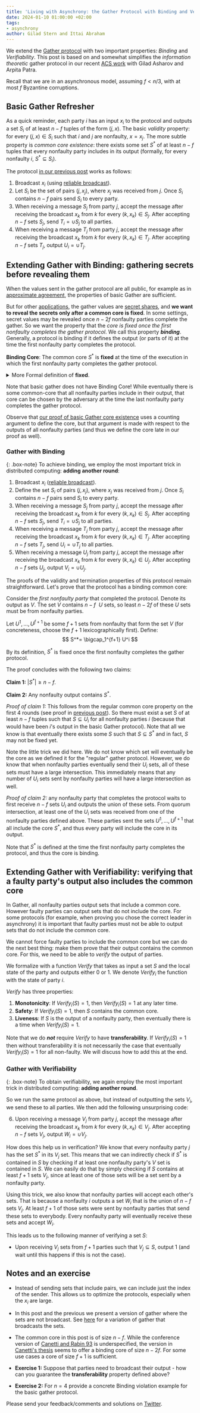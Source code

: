 ```yaml
---
title: 'Living with Asynchrony: the Gather Protocol with Binding and Verifiability'
date: 2024-01-10 01:00:00 +02:00
tags:
- asynchrony
author: Gilad Stern and Ittai Abraham
---
```


We extend the [Gather protocol](https://decentralizedthoughts.github.io/2021-03-26-living-with-asynchrony-the-gather-protocol/) with two important properties: *Binding* and *Verifiability*. This post is based on and somewhat simplifies the *information theoretic* gather protocol in our recent [ACS work](https://eprint.iacr.org/2023/1130) with Gilad Asharov and Arpita Patra.

Recall that we are in an asynchronous model, assuming $f<n/3$, with at most $f$ Byzantine corruptions.

## Basic Gather Refresher

As a quick reminder, each party $i$ has an input $x_i$ to the protocol and outputs a set $S_i$ of at least $n-f$ tuples of the form $(j,x)$. The basic *validity* property: for every $(j,x)\in S_i$ such that $i$ and $j$ are nonfaulty, $x=x_j$. The more subtle property is *common core existence*: there exists some set $S^*$ of at least $n-f$ tuples that every nonfaulty party includes in its output (formally, for every nonfaulty $i$, $S^*\subseteq S_i$).

The protocol [in our previous post](https://decentralizedthoughts.github.io/2021-03-26-living-with-asynchrony-the-gather-protocol/) works as follows:

1. Broadcast $x_i$ (using [reliable broadcast](https://decentralizedthoughts.github.io/2020-09-19-living-with-asynchrony-brachas-reliable-broadcast/)).
2. Let $S_i$ be the set of pairs $(j,x_j)$, where $x_j$ was received from $j$. Once $S_i$ contains $n-f$ pairs send $S_i$ to every party.
3. When receiving a message $S_j$ from party $j$, accept the message after receiving the broadcast $x_k$ from $k$ for every $(k,x_k)\in S_j$. After accepting $n-f$ sets $S_j$, send $T_i=\cup S_j$ to all parties.
4. When receiving a message $T_j$ from party $j$, accept the message after receiving the broadcast $x_k$ from $k$ for every $(k,x_k)\in T_j$. After accepting $n-f$ sets $T_j$, output $U_i=\cup T_j$.

## Extending Gather with Binding: gathering secrets before revealing them

When the values sent in the gather protocol are all public, for example as in [approximate agreement](https://www.cs.huji.ac.il/w~ittaia/papers/AAD-OPODIS04.pdf), the properties of basic Gather are sufficient.

But for other [applications](https://arxiv.org/abs/2102.09041), the gather values are [secret shares](https://decentralizedthoughts.github.io/2020-07-17-polynomial-secret-sharing-and-the-lagrange-basis/), and **we want to reveal the secrets only after a common core is fixed**. In some settings, secret values may be revealed once $n-2f$ nonfaulty parties complete the gather. So we want the property that the *core is fixed once the first nonfaulty completes the gather protocol*. We call this property ***binding***. Generally, a protocol is binding if it defines the output (or parts of it) at the time the first nonfaulty party completes the protocol. 

**Binding Core**: The common core $S^*$ is **fixed** at the time of the execution in which the first nonfaulty party completes the gather protocol. 

<details>

<summary>More Formal definition of <b>fixed</b>.</summary>

**Binding Core**: There exists an (efficient) extractor algorithm $X$ that takes the views of all nonfaulty parties and outputs a set $X(V)=S$ such that if $V^*$ is the views of the nonfaulty at the time of the execution in which the first nonfaulty party completes the gather protocol then $X(V^*)=S^*$ and the output of any nonfaulty party contains $S^*$.

</details>

Note that basic gather does not have Binding Core! While eventually there is some common-core that all nonfaulty parties include in their output, that core can be chosen by the adversary at the time the last nonfaulty party completes the gather protocol. 

Observe that [our proof of basic Gather core existence](https://decentralizedthoughts.github.io/2021-03-26-living-with-asynchrony-the-gather-protocol/) uses a counting argument to define the core, but that argument is made with respect to the outputs of all nonfaulty parties (and thus we define the core late in our proof as well).

### Gather with Binding

{: .box-note}
To achieve binding, we employ the most important trick in distributed computing: **adding another round**:

1. Broadcast $x_i$ ([reliable broadcast](https://decentralizedthoughts.github.io/2020-09-19-living-with-asynchrony-brachas-reliable-broadcast/)).
2. Define the set $S_i$ of pairs $(j,x_j)$, where $x_j$ was received from $j$. Once $S_i$ contains $n-f$ pairs send $S_i$ to every party.
3. When receiving a message $S_j$ from party $j$, accept the message after receiving the broadcast $x_k$ from $k$ for every $(k,x_k)\in S_j$. After accepting $n-f$ sets $S_j$, send $T_i=\cup S_j$ to all parties.
4. When receiving a message $T_j$ from party $j$, accept the message after receiving the broadcast $x_k$ from $k$ for every $(k,x_k)\in T_j$. After accepting $n-f$ sets $T_j$, send $U_i=\cup T_j$ to all parties.
5. When receiving a message $U_j$ from party $j$, accept the message after receiving the broadcast $x_k$ from $k$ for every $(k,x_k)\in U_j$. After accepting $n-f$ sets $U_j$, output $V_i=\cup U_j$.

The proofs of the validity and termination properties of this protocol remain straightforward. Let's prove that the protocol has a binding common core: 

Consider the *first nonfaulty party* that completed the protocol. Denote its output as $V$. The set $V$ contains $n{-}f~$ $U$ sets, so least $n{-}2f$ of these $U$ sets must be from nonfaulty parties.

Let $U^1,\dots,U^{f+1}$ be some $f+1$ sets from nonfaulty that form the set $V$ (for concreteness, choose the $f+1$ lexicographically first). Define:
$$
S^*= \bigcap_1^{f+1} U^i
$$

By its definition, $S^*$ is fixed once the first nonfaulty completes the gather protocol.

The proof concludes with the following two claims:

**Claim 1:** $|S^*| \geq n-f$.

**Claim 2:** Any nonfaulty output contains $S^*$.


*Proof of claim 1:* This follows from the regular common core property on the first 4 rounds (see proof in [previous post](https://decentralizedthoughts.github.io/2021-03-26-living-with-asynchrony-the-gather-protocol/)). So there must exist a set $S$ of at least $n-f$ tuples such that $S\subseteq U_i$ for all nonfaulty parties $i$ (because that would have been $i$'s output in the basic Gather protocol). Note that all we know is that eventually there exists some $S$ such that $S \subseteq S^*$ and in fact, $S$ may not be fixed yet.

Note the little trick we did here. We do not know which set will eventually be the core as we defined it for the "regular" gather protocol. However, we do know that when nonfaulty parties eventually send their $U_i$ sets, all of these sets must have a large intersection. This immediately means that any number of $U_i$ sets sent by nonfaulty parties will have a large intersection as well.

*Proof of claim 2:* any nonfaulty party that completes the protocol waits to first receive $n-f$ sets $U_i$ and outputs the union of these sets. From quorum intersection, at least one of the $U_i$ sets was received from one of the nonfaulty parties defined above. These parties sent the sets $U^1,\dots, U^{f+1}$ that all include the core $S^*$, and thus every party will include the core in its output.

Note that $S^*$ is defined at the time the first nonfaulty party completes the protocol, and thus the core is binding.


## Extending Gather with Verifiability: verifying that a faulty party's output also includes the common core

In Gather, all nonfaulty parties output sets that include a common core. However faulty parties can output sets that do not include the core. For some protocols (for example, when proving you chose the correct leader in asynchrony) it is important that faulty parties must not be able to output sets that do not include the common core.

We cannot force faulty parties to include the common core but we can do the next best thing: make them prove that their output contains the common core. For this, we need to be able to *verify* the output of parties.


We formalize with a function $Verify$ that takes as input a set $S$ and the local state of the party and outputs either 0 or 1. We denote $Verify_i$ the function with the state of party $i$.

$Verify$ has three properties:

1. **Monotonicity**: If $Verify_i(S)=1$, then $Verify_i(S)=1$ at any later time.
2. **Safety**: If $Verify_i(S)=1$, then $S$ contains the common core.
3. **Liveness**: If $S$ is the output of a nonfaulty party, then eventually there is a time when $Verify_i(S)=1$.

Note that we do ***not*** require $Verify$ to have **transferability**. If $Verify_i(S)=1$ then without transferability it is not necessarily the case that eventually $Verify_i(S)=1$ for all non-faulty. We will discuss how to add this at the end.

### Gather with Verifiability

{: .box-note}
To obtain verifiability, we again employ the most important trick in distributed computing: **adding another round**.

So we run the same protocol as above, but instead of outputting the sets $V_i$, we send these to all parties. We then add the following unsurprising code:

6. Upon receiving a message $V_j$ from party $j$, accept the message after receiving the broadcast $x_k$ from $k$ for every $(k,x_k)\in V_j$. After accepting $n-f$ sets $V_j$, output $W_i=\cup V_j$.

How does this help us in verification? We know that every nonfaulty party $j$ has the set $S^*$ in its $V_j$ set. This means that we can indirectly check if $S^*$ is contained in $S$ by checking if at least one nonfaulty party's $V$ set is contained in $S$. We can easily do that by simply checking if $S$ contains at least $f+1$ sets $V_j$, since at least one of those sets will be a set sent by a nonfaulty party. 

Using this trick, we also know that nonfaulty parties will accept each other's sets. That is because a nonfaulty $i$ outputs a set $W_i$ that is the union of $n-f$ sets $V_j$. At least $f+1$ of those sets were sent by nonfaulty parties that send these sets to everybody. Every nonfaulty party will eventually receive these sets and accept $W_i$.  

This leads us to the following manner of verifying a set $S$:

* Upon receiving $V_j$ sets from $f+1$ parties such that $V_j\subseteq S$, output 1 (and wait until this happens if this is not the case).

## Notes and an exercise 

* Instead of sending sets that include pairs, we can include just  the index of the sender. This allows us to optimize the protocols, especially when the $x_i$ are large.

* In this post and the previous we present a version of gather where the sets are not broadcast. See [here](https://arxiv.org/abs/2102.09041) for a variation of gather that broadcasts the sets. 
* The common core in this post is of size $n-f$. While the conference version of [Canetti and Rabin 93](https://dl.acm.org/doi/10.1145/167088.167105) is underspecified, the version in [Canetti's thesis](https://www.wisdom.weizmann.ac.il/~oded/ran-phd.html) seems to offer a binding core of size $n-2f$. For some use cases a core of size $f+1$ is sufficient.
* **Exercise 1:** Suppose that parties need to broadcast their output - how can you guarantee the **transferability** property defined above?
* **Exercise 2:** For $n=4$ provide a concrete Binding violation example for the basic gather protocol.


Please send your feedback/comments and solutions on [Twitter]().